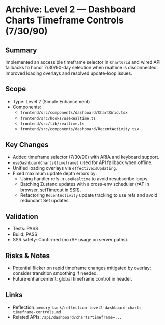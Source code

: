 # Archive: Level 2 — Dashboard Charts Timeframe Controls (7/30/90)

## Summary
Implemented an accessible timeframe selector in `ChartGrid` and wired API fallbacks to honor 7/30/90-day selection when realtime is disconnected. Improved loading overlays and resolved update-loop issues.

## Scope
- Type: Level 2 (Simple Enhancement)
- Components:
  - `frontend/src/components/dashboard/ChartGrid.tsx`
  - `frontend/src/hooks/useRealtime.ts`
  - `frontend/src/lib/realtime.ts`
  - `frontend/src/components/dashboard/RecentActivity.tsx`

## Key Changes
- Added timeframe selector (7/30/90) with ARIA and keyboard support.
- `useDashboardCharts(timeframe)` used for API fallback when offline.
- Unified loading overlays via `effectiveIsUpdating`.
- Fixed maximum update depth errors by:
  - Using handler refs in `useRealtime` to avoid resubscribe loops.
  - Batching Zustand updates with a cross-env scheduler (rAF in browser, setTimeout in SSR).
  - Refactoring `RecentActivity` update tracking to use refs and avoid redundant Set updates.

## Validation
- Tests: PASS
- Build: PASS
- SSR safety: Confirmed (no rAF usage on server paths).

## Risks & Notes
- Potential flicker on rapid timeframe changes mitigated by overlay; consider transition smoothing if needed.
- Future enhancement: global timeframe control in header.

## Links
- Reflection: `memory-bank/reflection-level2-dashboard-charts-timeframe-controls.md`
- Related APIs: `/api/dashboard/charts?timeframe=...`

